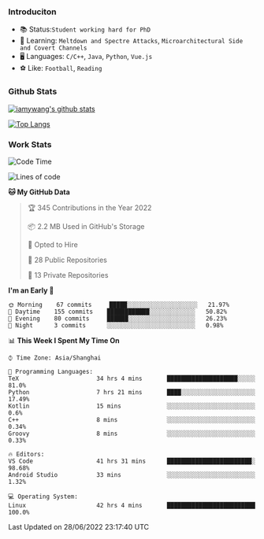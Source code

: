 ### Introduciton

- 📚 Status:`Student working hard for PhD`
- 🔎 Learning: `Meltdown and Spectre Attacks`, `Microarchitectural Side and Covert Channels`
- 🖥️ Languages: `C/C++`, `Java`, `Python`, `Vue.js`
- ⚽ Like: `Football`, `Reading`

### Github Stats

[![iamywang's github stats](https://github-readme-stats.vercel.app/api?username=iamywang&count_private=true&show_icons=true)]()

[![Top Langs](https://github-readme-stats.vercel.app/api/top-langs/?username=iamywang&layout=compact)]()

### Work Stats

<!--START_SECTION:waka-->
![Code Time](http://img.shields.io/badge/Code%20Time-470%20hrs%2044%20mins-blue)

![Lines of code](https://img.shields.io/badge/From%20Hello%20World%20I%27ve%20Written--38%20Thousand%20lines%20of%20code-blue)

**🐱 My GitHub Data** 

> 🏆 345 Contributions in the Year 2022
 > 
> 📦 2.2 MB Used in GitHub's Storage 
 > 
> 💼 Opted to Hire
 > 
> 📜 28 Public Repositories 
 > 
> 🔑 13 Private Repositories  
 > 
**I'm an Early 🐤** 

```text
🌞 Morning    67 commits     █████░░░░░░░░░░░░░░░░░░░░   21.97% 
🌆 Daytime    155 commits    ████████████░░░░░░░░░░░░░   50.82% 
🌃 Evening    80 commits     ██████░░░░░░░░░░░░░░░░░░░   26.23% 
🌙 Night      3 commits      ░░░░░░░░░░░░░░░░░░░░░░░░░   0.98%

```


📊 **This Week I Spent My Time On** 

```text
⌚︎ Time Zone: Asia/Shanghai

💬 Programming Languages: 
TeX                      34 hrs 4 mins       ████████████████████░░░░░   81.0% 
Python                   7 hrs 21 mins       ████░░░░░░░░░░░░░░░░░░░░░   17.49% 
Kotlin                   15 mins             ░░░░░░░░░░░░░░░░░░░░░░░░░   0.6% 
C++                      8 mins              ░░░░░░░░░░░░░░░░░░░░░░░░░   0.34% 
Groovy                   8 mins              ░░░░░░░░░░░░░░░░░░░░░░░░░   0.33%

🔥 Editors: 
VS Code                  41 hrs 31 mins      ████████████████████████░   98.68% 
Android Studio           33 mins             ░░░░░░░░░░░░░░░░░░░░░░░░░   1.32%

💻 Operating System: 
Linux                    42 hrs 4 mins       █████████████████████████   100.0%

```


 Last Updated on 28/06/2022 23:17:40 UTC
<!--END_SECTION:waka-->
